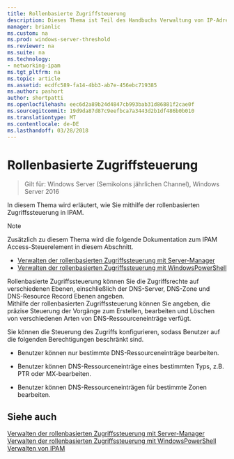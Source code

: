 ```yaml
---
title: Rollenbasierte Zugriffsteuerung
description: Dieses Thema ist Teil des Handbuchs Verwaltung von IP-Adressverwaltung (IPAM) in Windows Server2016.
manager: brianlic
ms.custom: na
ms.prod: windows-server-threshold
ms.reviewer: na
ms.suite: na
ms.technology:
- networking-ipam
ms.tgt_pltfrm: na
ms.topic: article
ms.assetid: ecdfc589-fa14-4bb3-ab7e-456ebc719385
ms.author: pashort
author: shortpatti
ms.openlocfilehash: eec6d2a89b24d4847cb993bab31d86881f2cae0f
ms.sourcegitcommit: 19d9da87d87c9eefbca7a3443d2b1df486b0b010
ms.translationtype: MT
ms.contentlocale: de-DE
ms.lasthandoff: 03/28/2018
---
```

# <a name="role-based-access-control"></a>Rollenbasierte Zugriffsteuerung

>Gilt für: Windows Server (Semikolons jährlichen Channel), Windows Server 2016

In diesem Thema wird erläutert, wie Sie mithilfe der rollenbasierten Zugriffssteuerung in IPAM.  
  
> [!NOTE]  
> Zusätzlich zu diesem Thema wird die folgende Dokumentation zum IPAM Access-Steuerelement in diesem Abschnitt.  
>   
> -   [Verwalten der rollenbasierten Zugriffssteuerung mit Server-Manager](../../technologies/ipam/Manage-Role-Based-Access-Control-with-Server-Manager.md)  
> -   [Verwalten der rollenbasierten Zugriffssteuerung mit WindowsPowerShell](../../technologies/ipam/Manage-Role-Based-Access-Control-with-Windows-PowerShell.md)  
  
Rollenbasierte Zugriffssteuerung können Sie die Zugriffsrechte auf verschiedenen Ebenen, einschließlich der DNS-Server, DNS-Zone und DNS-Resource Record Ebenen angeben.  
Mithilfe der rollenbasierten Zugriffssteuerung können Sie angeben, die präzise Steuerung der Vorgänge zum Erstellen, bearbeiten und Löschen von verschiedenen Arten von DNS-Ressourceneinträge verfügt.  
  
Sie können die Steuerung des Zugriffs konfigurieren, sodass Benutzer auf die folgenden Berechtigungen beschränkt sind.  
  
-   Benutzer können nur bestimmte DNS-Ressourceneinträge bearbeiten.  
  
-   Benutzer können DNS-Ressourceneinträge eines bestimmten Typs, z.B. PTR oder MX-bearbeiten.  
  
-   Benutzer können DNS-Ressourceneinträgen für bestimmte Zonen bearbeiten.  
  
## <a name="see-also"></a>Siehe auch  
[Verwalten der rollenbasierten Zugriffssteuerung mit Server-Manager](../../technologies/ipam/Manage-Role-Based-Access-Control-with-Server-Manager.md)  
[Verwalten der rollenbasierten Zugriffssteuerung mit WindowsPowerShell](../../technologies/ipam/Manage-Role-Based-Access-Control-with-Windows-PowerShell.md)  
[Verwalten von IPAM](Manage-IPAM.md)  
  


